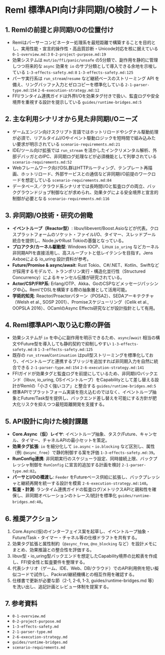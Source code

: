 # Reml 標準API向け非同期I/O検討ノート

## 1. Remlの前提と非同期I/Oの位置付け
- Remlはパーサーコンビネーター処理系を最短距離で構築することを目的とし、実用性能・宣言的操作性・高品質診断・Unicode対応を核に据えている `0-1-overview.md:3` `0-2-project-purpose.md:19`
- 効果システムは `mut/io/ffi/panic/unsafe` の5分類で、副作用を静的に管理しつつ将来的な `async` 効果を `io` のサブ分類として導入できる余地を示唆している `1-3-effects-safety.md:8` `1-3-effects-safety.md:125`
- パーサ実行系は `run_stream`/`resume` など継続ベースのストリーミング API を備え、リングバッファ入力とゼロコピーを標準化している `2-1-parser-type.md:154` `2-6-execution-strategy.md:12`
- FFI/ランタイム連携ガイドは外界I/Oを効果タグ付きで扱い、監査ログや安全境界を重視する設計を提示している `guides/runtime-bridges.md:5`

## 2. 主な利用シナリオから見た非同期I/Oニーズ
- ゲームエンジン向けスクリプト言語ではホットリロードやシグナル駆動処理が必須で、リアルタイムI/Oやイベント駆動ロジックを短時間で組み込みたい要求が明示されている `scenario-requirements.md:21`
- IDE/ツール向け拡張では `run_stream` を活かしたインクリメンタル解析、外部デバッガとのIPC、非同期ログ処理などが必須機能として列挙されている `scenario-requirements.md:52`
- Webフレームワーク向けDSL群はHTTPルーティング、テンプレート再描画、ホットリロード、外部サービスとの通信など非同期I/O前提のワークロードを想定している `scenario-requirements.md:84`
- データベース／クラウド系シナリオでは長時間I/Oと監査ログの両立、バックグラウンドジョブ制御などが求められ、効果タグによる安全境界と宣言的制御が必要となる `scenario-requirements.md:116`

## 3. 非同期I/O技術・研究の俯瞰
- **イベントループ（Reactor型）**: libuv/libevent/Boost.Asioなどが代表。クロスプラットフォームのソケット・ファイルI/O、タイマー、スレッドプール統合を提供し、Node.jsやRust Tokioの基盤となっている。
- **プロアクタ/カーネル駆動型**: Windows IOCP、Linux `io_uring` などカーネル非同期APIを直接活用し、高スループットと低レイテンシを目指す。Jens Axboeによる io_uring 設計資料が参考。
- **Future/Promise & async/await**: Rust Tokio、C#/.NET、Kotlin、Swiftなどが採用するモデルで、トランポリン実行・構造化並行性（Structured Concurrency）によるキャンセル伝播が研究されている。
- **Actor/CSP/FRP系**: Erlang/OTP、Akka、GoのCSPなどメッセージパッシング中心。RemlでDSLを構築する際の抽象層として活用可能。
- **学術的知見**: Reactor/Proactorパターン（POSA2）、SEDAアーキテクチャ（Welsh et al., SOSP 2001）、Promiseスケジューリング（Celik et al., OOPSLA 2016）、OCamlのAsync Effects研究などが設計指針として有用。

## 4. Reml標準APIへ取り込む際の評価
- 効果システムが `io` を中心に副作用を明示できるため、`async`/`await` 相当の構文やFuture型を導入しても静的契約で抑制しやすい `1-3-effects-safety.md:8` `1-3-effects-safety.md:125`
- 既存の `run_stream`/`Continuation` はpull型ストリーミングを標準化しており、イベントループと連携するブリッジを追加すれば非同期入力を自然に統合できる `2-1-parser-type.md:154` `2-6-execution-strategy.md:141`
- FFIガイドが効果タグと監査ログを前提にしているため、非同期I/Oバックエンド（libuv, io_uring, OSイベントループ）をCapabilityとして差し替える設計がRemlの「小さく強いコア」と整合する `guides/runtime-bridges.md:5`
- 標準APIでプラットフォーム実装を抱え込むのではなく、イベントループ抽象とFuture/Task型を提供し、バックエンド差し替えを可能にする方針が肥大化リスクを抑えつつ最短距離開発を支援する。

## 5. API設計に向けた検討課題
- **Core.Async（仮）レイヤ**: イベントループ抽象、タスク/Future、キャンセル、タイマー、チャネルAPIの最小セットを策定。
- **効果タグ拡張**: `io` を細分化して `io.async`・`io.blocking` など区別し、属性（例: `@async_free`）で静的制御する案を評価 `1-3-effects-safety.md:39`。
- **RunConfig連携**: 非同期実行のスケジューラ設定、同時接続上限、バックプレッシャ制御を `RunConfig` に宣言的追加する計画を検討 `2-1-parser-type.md:82`。
- **パーサとI/Oの橋渡し**: `Feeder` をFutureベース供給に拡張し、バックプレッシャと継続再開を統一する設計を模索 `2-6-execution-strategy.md:148`。
- **監査・計測**: ランタイム連携ガイドの監査ログ/メトリクスAPIと親和性を確保し、非同期オペレーションのトレース/統計を標準化 `guides/runtime-bridges.md:40`。

## 6. 推奨アクション
1. Core.Async(仮)のインターフェイス案を起草し、イベントループ抽象・Future/Task・タイマー・チャネル等の仕様ドラフトを共有する。
2. 効果タグ拡張と属性制約（`@async_free`, `@no_blocking` など）を設計メモにまとめ、効果推論との整合性を評価する。
3. libuv型・io_uring型バックエンドを想定したCapability境界の比較表を作成し、FFI安全性と監査要件を整理する。
4. 代表シナリオ（ゲーム、IDE、Web、DB/クラウド）でのAPI利用例を短い擬似コードで試作し、Packrat/継続機構との相互作用を確認する。
5. 仕様書で更新が必要な節（2-1, 2-6, 1-3, guides/runtime-bridges.md 等）を洗い出し、追記計画とレビュー体制を提案する。

## 7. 参考資料
- `0-1-overview.md`
- `0-2-project-purpose.md`
- `1-3-effects-safety.md`
- `2-1-parser-type.md`
- `2-6-execution-strategy.md`
- `guides/runtime-bridges.md`
- `scenario-requirements.md`
